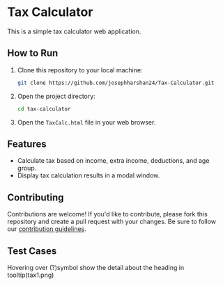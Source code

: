 # Tax Calculator

This is a simple tax calculator web application.

## How to Run

1. Clone this repository to your local machine:

    ```bash
    git clone https://github.com/josephharshan24/Tax-Calculator.git
    ```

2. Open the project directory:
   ```bash
   cd tax-calculator
   ```
3. Open the `TaxCalc.html` file in your web browser.
   
## Features

- Calculate tax based on income, extra income, deductions, and age group.
- Display tax calculation results in a modal window.

## Contributing

Contributions are welcome! If you'd like to contribute, please fork this repository and create a pull request with your changes. Be sure to follow our [contribution guidelines](CONTRIBUTING.md).

## Test Cases 
Hovering over (?)symbol show the detail about the heading in tooltip(tax1.png)

